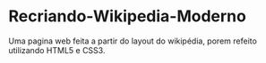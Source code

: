 # Recriando-Wikipedia-Moderno
Uma pagina web feita a partir do layout do wikipédia, porem refeito utilizando HTML5 e CSS3.
